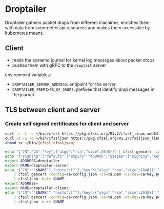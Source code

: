 # Droptailer

Droptailer gathers packet drops from different machines, enriches them with data from kubernetes api resources and makes them accessible by kubernetes means.

## Client

- reads the systemd journal for kernel log messages about packet drops
- pushes them with gRPC to the `droptail` server

environment variables:

- `DROPTAILER_SERVER_ADDRESS`: endpoint for the server
- `DROPTAILER_PREFIXES_OF_DROPS`: prefixes that identify drop messages in the journal

## TLS between client and server

### Create self signed certificates for client and server

~~~bash
curl -s -L -o ~/bin/cfssl https://pkg.cfssl.org/R1.2/cfssl_linux-amd64
curl -s -L -o ~/bin/cfssljson https://pkg.cfssl.org/R1.2/cfssljson_linux-amd64
chmod +x ~/bin/{cfssl,cfssljson}
~~~


~~~bash
echo '{"CN":"CA","key":{"algo":"rsa","size":2048}}' | cfssl gencert -initca - | cfssljson -bare ca -
echo '{"signing":{"default":{"expiry":"43800h","usages":["signing","key encipherment","server auth","client auth"]}}}' > ca-config.json
export ADDRESS=droptailer
export NAME=droptailer-server
echo '{"CN":"'$NAME'","hosts":[""],"key":{"algo":"rsa","size":2048}}' \
    | cfssl gencert -config=ca-config.json -ca=ca.pem -ca-key=ca-key.pem -hostname="$ADDRESS" - \
    | cfssljson -bare $NAME
export ADDRESS=
export NAME=droptailer-client
echo '{"CN":"'$NAME'","hosts":[""],"key":{"algo":"rsa","size":2048}}' \
    | cfssl gencert -config=ca-config.json -ca=ca.pem -ca-key=ca-key.pem -hostname="$ADDRESS" - \
    | cfssljson -bare $NAME
~~~

